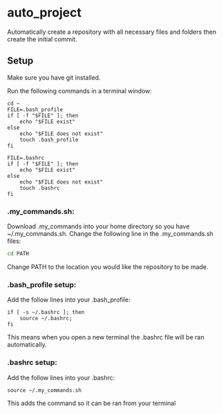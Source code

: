 # auto_project
Automatically create a repository with all necessary files and folders then create the initial commit.

## Setup
Make sure you have git installed.

Run the following commands in a terminal window:
```
cd ~
FILE=.bash_profile
if [ -f "$FILE" ]; then
    echo "$FILE exist"
else 
    echo "$FILE does not exist"
    touch .bash_profile
fi

FILE=.bashrc
if [ -f "$FILE" ]; then
    echo "$FILE exist"
else 
    echo "$FILE does not exist"
    touch .bashrc
fi
```

### .my_commands.sh:
Download .my_commands into your home directory so you have ~/.my_commands.sh. Change the following line in the .my_commands.sh files:
```sh
cd PATH
```
Change PATH to the location you would like the repository to be made.

### .bash_profile setup:
Add the follow lines into your .bash_profile:
```
if [ -s ~/.bashrc ]; then
    source ~/.bashrc;
fi
```
This means when you open a new terminal the .bashrc file will be ran automatically.

### .bashrc setup:
Add the follow lines into your .bashrc:
```
source ~/.my_commands.sh
```
This adds the command so it can be ran from your terminal
